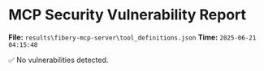 # MCP Security Vulnerability Report
**File:** `results\fibery-mcp-server\tool_definitions.json`
**Time:** `2025-06-21 04:15:48`

✅ No vulnerabilities detected.